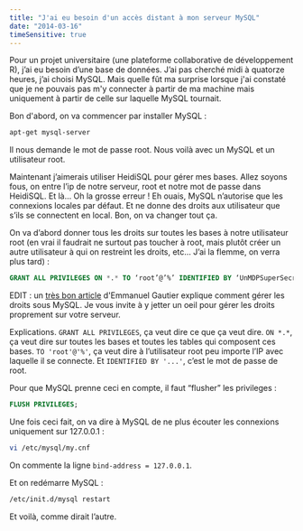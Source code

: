 ```yaml
---
title: "J'ai eu besoin d'un accès distant à mon serveur MySQL"
date: "2014-03-16"
timeSensitive: true
---
```


Pour un projet universitaire (une plateforme collaborative de développement R),
j’ai eu besoin d’une base de données. J’ai pas cherché midi à quatorze heures,
j’ai choisi MySQL. Mais quelle fût ma surprise lorsque j'ai constaté que je ne
pouvais pas m'y connecter à partir de ma machine mais uniquement à partir de
celle sur laquelle MySQL tournait.

<span class="more"></span>

Bon d'abord, on va commencer par installer MySQL :

```bash
apt-get mysql-server
```

Il nous demande le mot de passe root. Nous voilà avec un MySQL et un
utilisateur root.

Maintenant j’aimerais utiliser HeidiSQL pour gérer mes bases. Allez soyons
fous, on entre l’ip de notre serveur, root et notre mot de passe dans HeidiSQL.
Et là… Oh la grosse erreur ! Eh ouais, MySQL n’autorise que les connexions
locales par défaut. Et ne donne des droits aux utilisateur que s’ils se
connectent en local. Bon, on va changer tout ça.

On va d’abord donner tous les droits sur toutes les bases à notre utilisateur
root (en vrai il faudrait ne surtout pas toucher à root, mais plutôt créer un
autre utilisateur à qui on restreint les droits, etc… J’ai la flemme, on verra
plus tard) :

```sql
GRANT ALL PRIVILEGES ON *.* TO ‘root’@’%’ IDENTIFIED BY ‘UnMDPSuperSecret’;
```

EDIT : un [très bon
article](http://blog.emmanuelgautier.fr/utilisateurs-et-privileges-sous-mysql.html)
d'Emmanuel Gautier explique comment gérer les droits sous MySQL. Je vous invite
à y jetter un oeil pour gérer les droits proprement sur votre serveur.

Explications. `GRANT ALL PRIVILEGES`, ça veut dire ce que ça veut dire. `ON
*.*`, ça veut dire sur toutes les bases et toutes les tables qui composent ces
bases. `TO 'root'@'%'`, ça veut dire à l’utilisateur root peu importe l’IP avec
laquelle il se connecte. Et `IDENTIFIED BY '...'`, c’est le mot de passe de
root.

Pour que MySQL prenne ceci en compte, il faut “flusher” les privileges :

```sql
FLUSH PRIVILEGES;
```

Une fois ceci fait, on va dire à MySQL de ne plus écouter les connexions
uniquement sur 127.0.0.1 :

```bash
vi /etc/mysql/my.cnf
```

On commente la ligne `bind-address = 127.0.0.1`.

Et on redémarre MySQL :

```bash
/etc/init.d/mysql restart
```

Et voilà, comme dirait l’autre.
